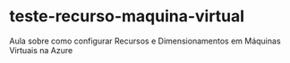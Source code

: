 # teste-recurso-maquina-virtual
Aula sobre como configurar Recursos e Dimensionamentos em Máquinas Virtuais na Azure
